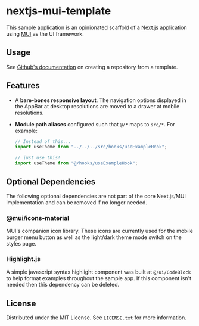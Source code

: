 # nextjs-mui-template

This sample application is an opinionated scaffold of
a [Next.js](https://nextjs.org) application using [MUI](https://mui.com/) as the UI framework.

## Usage

See [Github's documentation](https://docs.github.com/en/repositories/creating-and-managing-repositories/creating-a-repository-from-a-template) on creating a repository from a template.

## Features

- A **bare-bones responsive layout**. The navigation options displayed in the AppBar at desktop resolutions are moved to a drawer at mobile resolutions.
- **Module path aliases** configured such that `@/*` maps to `src/*`. For example:

  ```js
  // Instead of this...
  import useTheme from "../../../src/hooks/useExampleHook";

  // just use this!
  import useTheme from "@/hooks/useExampleHook";
  ```

## Optional Dependencies

The following optional dependencies are not part of the core Next.js/MUI implementation and can be removed if no longer needed.

### @mui/icons-material

MUI's companion icon library. These icons are currently used for the mobile burger menu button as well as the light/dark theme mode switch on the styles page.

### Highlight.js

A simple javascript syntax highlight component was built at `@/ui/CodeBlock` to help format examples throughout the sample app. If this component isn't needed then this dependency can be deleted.

## License

Distributed under the MIT License. See `LICENSE.txt` for more information.

